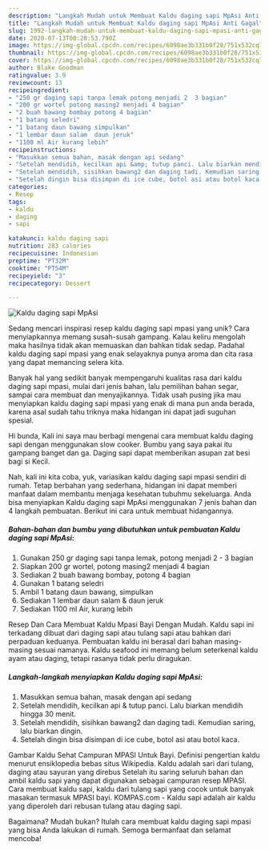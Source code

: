 ```yaml
---
description: "Langkah Mudah untuk Membuat Kaldu daging sapi MpAsi Anti Gagal"
title: "Langkah Mudah untuk Membuat Kaldu daging sapi MpAsi Anti Gagal"
slug: 1992-langkah-mudah-untuk-membuat-kaldu-daging-sapi-mpasi-anti-gagal
date: 2020-07-13T00:28:53.790Z
image: https://img-global.cpcdn.com/recipes/6098ae3b331b0f28/751x532cq70/kaldu-daging-sapi-mpasi-foto-resep-utama.jpg
thumbnail: https://img-global.cpcdn.com/recipes/6098ae3b331b0f28/751x532cq70/kaldu-daging-sapi-mpasi-foto-resep-utama.jpg
cover: https://img-global.cpcdn.com/recipes/6098ae3b331b0f28/751x532cq70/kaldu-daging-sapi-mpasi-foto-resep-utama.jpg
author: Blake Goodman
ratingvalue: 3.9
reviewcount: 13
recipeingredient:
- "250 gr daging sapi tanpa lemak potong menjadi 2  3 bagian"
- "200 gr wortel potong masing2 menjadi 4 bagian"
- "2 buah bawang bombay potong 4 bagian"
- "1 batang seledri"
- "1 batang daun bawang simpulkan"
- "1 lembar daun salam  daun jeruk"
- "1100 ml Air kurang lebih"
recipeinstructions:
- "Masukkan semua bahan, masak dengan api sedang"
- "Setelah mendidih, kecilkan api &amp; tutup panci. Lalu biarkan mendidih hingga 30 menit."
- "Setelah mendidih, sisihkan bawang2 dan daging tadi. Kemudian saring, lalu biarkan dingin."
- "Setelah dingin bisa disimpan di ice cube, botol asi atau botol kaca."
categories:
- Resep
tags:
- kaldu
- daging
- sapi

katakunci: kaldu daging sapi 
nutrition: 283 calories
recipecuisine: Indonesian
preptime: "PT32M"
cooktime: "PT54M"
recipeyield: "3"
recipecategory: Dessert

---
```



![Kaldu daging sapi MpAsi](https://img-global.cpcdn.com/recipes/6098ae3b331b0f28/751x532cq70/kaldu-daging-sapi-mpasi-foto-resep-utama.jpg)

Sedang mencari inspirasi resep kaldu daging sapi mpasi yang unik? Cara menyiapkannya memang susah-susah gampang. Kalau keliru mengolah maka hasilnya tidak akan memuaskan dan bahkan tidak sedap. Padahal kaldu daging sapi mpasi yang enak selayaknya punya aroma dan cita rasa yang dapat memancing selera kita.

Banyak hal yang sedikit banyak mempengaruhi kualitas rasa dari kaldu daging sapi mpasi, mulai dari jenis bahan, lalu pemilihan bahan segar, sampai cara membuat dan menyajikannya. Tidak usah pusing jika mau menyiapkan kaldu daging sapi mpasi yang enak di mana pun anda berada, karena asal sudah tahu triknya maka hidangan ini dapat jadi suguhan spesial.

Hi bunda, Kali ini saya mau berbagi mengenai cara membuat kaldu daging sapi dengan menggunakan slow cooker. Bumbu yang saya pakai itu gampang banget dan ga. Daging sapi dapat memberikan asupan zat besi bagi si Kecil.


Nah, kali ini kita coba, yuk, variasikan kaldu daging sapi mpasi sendiri di rumah. Tetap berbahan yang sederhana, hidangan ini dapat memberi manfaat dalam membantu menjaga kesehatan tubuhmu sekeluarga. Anda bisa menyiapkan Kaldu daging sapi MpAsi menggunakan 7 jenis bahan dan 4 langkah pembuatan. Berikut ini cara untuk membuat hidangannya.

<!--inarticleads1-->

##### Bahan-bahan dan bumbu yang dibutuhkan untuk pembuatan Kaldu daging sapi MpAsi:

1. Gunakan 250 gr daging sapi tanpa lemak, potong menjadi 2 - 3 bagian
1. Siapkan 200 gr wortel, potong masing2 menjadi 4 bagian
1. Sediakan 2 buah bawang bombay, potong 4 bagian
1. Gunakan 1 batang seledri
1. Ambil 1 batang daun bawang, simpulkan
1. Sediakan 1 lembar daun salam &amp; daun jeruk
1. Sediakan 1100 ml Air, kurang lebih


Resep Dan Cara Membuat Kaldu Mpasi Bayi Dengan Mudah. Kaldu sapi ini terkadang dibuat dari daging sapi atau tulang sapi atau bahkan dari perpaduan keduanya. Pembuatan kaldu ini berasal dari bahan masing-masing sesuai namanya. Kaldu seafood ini memang belum seterkenal kaldu ayam atau daging, tetapi rasanya tidak perlu diragukan. 

<!--inarticleads2-->

##### Langkah-langkah menyiapkan Kaldu daging sapi MpAsi:

1. Masukkan semua bahan, masak dengan api sedang
1. Setelah mendidih, kecilkan api &amp; tutup panci. Lalu biarkan mendidih hingga 30 menit.
1. Setelah mendidih, sisihkan bawang2 dan daging tadi. Kemudian saring, lalu biarkan dingin.
1. Setelah dingin bisa disimpan di ice cube, botol asi atau botol kaca.


Gambar Kaldu Sehat Campuran MPASI Untuk Bayi. Definisi pengertian kaldu menurut ensiklopedia bebas situs Wikipedia. Kaldu adalah sari dari tulang, daging atau sayuran yang direbus Setelah itu saring seluruh bahan dan ambil kaldu sapi yang dapat digunakan sebagai campuran resep MPASI. Cara membuat kaldu sapi, kaldu dari tulang sapi yang cocok untuk banyak masakan termasuk MPASI bayi. KOMPAS.com - Kaldu sapi adalah air kaldu yang diperoleh dari rebusan tulang atau daging sapi. 

Bagaimana? Mudah bukan? Itulah cara membuat kaldu daging sapi mpasi yang bisa Anda lakukan di rumah. Semoga bermanfaat dan selamat mencoba!

